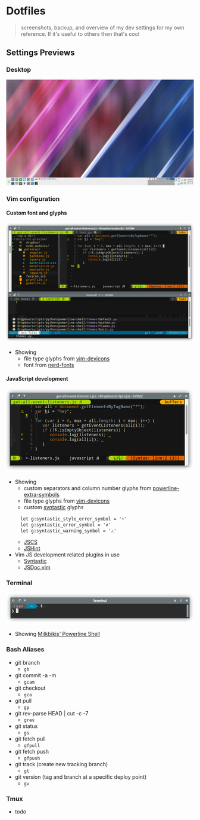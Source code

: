 # Dotfiles

> screenshots, backup, and overview of my dev settings for my own reference. If it's useful to others then that's cool


## Settings Previews


### Desktop

![img](previews/desktop-1.png)

### Vim configuration

#### Custom font and glyphs

![img](previews/custom-glyphs.png)

* Showing
  * file type glyphs from [vim-devicons][vim-devicons]
  * font from [nerd-fonts][nerd-fonts]

#### JavaScript development

![img](previews/vim-js-development-1.png)

* Showing
  * custom separators and column number glyphs from [powerline-extra-symbols][powerline-extra-symbols]
  * file type glyphs from [vim-devicons][vim-devicons]
  * custom [syntastic][syntastic] glyphs
  ```vim
    let g:syntastic_style_error_symbol = '⚡'
    let g:syntastic_error_symbol = '✗'
    let g:syntastic_warning_symbol = '⚠'
  ```
  * [JSCS][jscs]
  * [JSHint][jshint]
* Vim JS development related plugins in use
  * [Syntastic][syntastic]
  * [JSDoc.vim][vim-jsdoc]

### Terminal

![img](previews/bash-terminal-1.png)

* Showing [Milkbikis' Powerline Shell][powerline-shell]

### Bash Aliases

* git branch
  * `gb`
* git commit -a -m
  * `gcam`
* git checkout
  * `gco`
* git pull
  * `gp`
* git rev-parse HEAD | cut -c -7
  * `grev`
* git status
  * `gs`
* git fetch pull
  * `gfpull`
* git fetch push
  * `gfpush`
* git track (create new tracking branch)
  * `gt`
* git version (tag and branch at a specific deploy point)
  * `gv`

### Tmux

* todo

[vim-devicons]:https://github.com/ryanoasis/vim-devicons
[powerline-extra-symbols]:https://github.com/ryanoasis/powerline-extra-symbols
[syntastic]:https://github.com/scrooloose/syntastic
[jscs]:https://github.com/jscs-dev/node-jscs
[jshint]:https://github.com/jshint/jshint
[vim-jsdoc]:https://github.com/heavenshell/vim-jsdoc
[powerline-shell]:https://github.com/milkbikis/powerline-shell
[nerd-fonts]:https://github.com/ryanoasis/nerd-fonts
